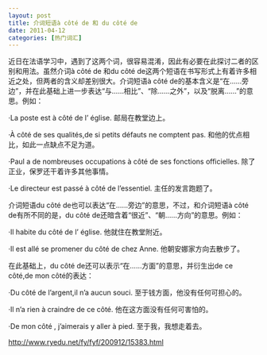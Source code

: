 ```yaml
---
layout: post
title: 介词短语à côté de 和 du côté de
date: 2011-04-12
categories: [热门词汇]  
---
```


近日在法语学习中，遇到了这两个词，很容易混淆，因此有必要在此探讨二者的区别和用法。虽然介词à côté de 和du côté de这两个短语在书写形式上有着许多相近之处，但两者的含义却差别很大。介词短语à côté de的基本含义是“在……旁边”，并在此基础上进一步表达“与……相比”、“除……之外”，以及“脱离……”的意思。例如：

·La poste est à côté de l’ église. 邮局在教堂边上。

·À côté de ses qualités,de si petits défauts ne comptent pas. 和他的优点相比，如此一点缺点不足为道。

·Paul a de nombreuses occupations à côté de ses fonctions officielles. 除了正业，保罗还干着许多其他事情。

·Le directeur est passé à côté de l’essentiel. 主任的发言跑题了。

介词短语du côté de也可以表达“在……旁边”的意思，不过，和介词短语à côté de有所不同的是，du côté de还暗含着“很近”、“朝……方向”的意思。例如：

·Il habite du côté de l’ église. 他就住在教堂附近。

·Il est allé se promener du côté de chez Anne. 他朝安娜家方向去散步了。

在此基础上，du côté de还可以表示“在……方面”的意思，并衍生出de ce côté,de mon côté的表达：

·Du côté de l’argent,il n’a aucun souci. 至于钱方面，他没有任何可担心的。

·Il n’a rien à craindre de ce côté. 他在这方面没有任何可害怕的。

·De mon côté , j’aimerais y aller à pied. 至于我，我想走着去。

http://www.ryedu.net/fy/fyf/200912/15383.html

